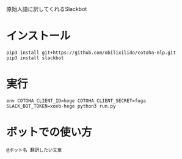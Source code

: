 原始人語に訳してくれるSlackbot


# インストール
```
pip3 install git+https://github.com/obilixilido/cotoha-nlp.git
pip3 install slackbot
```

# 実行
```
env COTOHA_CLIENT_ID=hoge COTOHA_CLIENT_SECRET=fuga SLACK_BOT_TOKEN=xoxb-hege python3 run.py
```

# ボットでの使い方

```
@ボット名 翻訳したい文章
```



